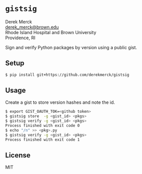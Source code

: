 `gistsig`
==========================

Derek Merck  
<derek_merck@brown.edu>  
Rhode Island Hospital and Brown University  
Providence, RI  

Sign and verify Python packages by version using a public gist.

## Setup

```bash
$ pip install git+https://github.com/derekmerck/gistsig
```


## Usage

Create a gist to store version hashes and note the id.

```bash
$ export GIST_OAUTH_TOK=<github token>
$ gistsig store  -g <gist_id> <pkgs>
$ gistsig verify -g <gist_id> <pkgs>
Process finished with exit code 0
$ echo "/n" >> <pkg>.py
$ gistsig verify -g <gist_id> <pkgs>
Process finished with exit code 1
```

## License

MIT
